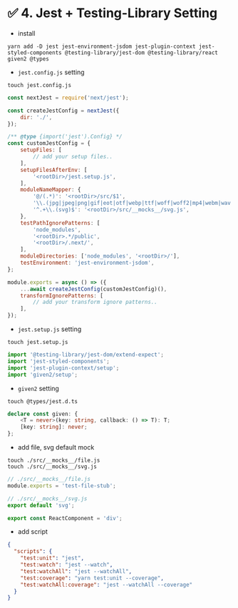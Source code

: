 # ✅ 4. Jest + Testing-Library Setting

- install
```shell
yarn add -D jest jest-environment-jsdom jest-plugin-context jest-styled-components @testing-library/jest-dom @testing-library/react given2 @types
```

- `jest.config.js` setting

```shell
touch jest.config.js
```

```javascript
const nextJest = require('next/jest');

const createJestConfig = nextJest({
    dir: './',
});

/** @type {import('jest').Config} */
const customJestConfig = {
    setupFiles: [
        // add your setup files..
    ],
    setupFilesAfterEnv: [
        '<rootDir>/jest.setup.js',
    ],
    moduleNameMapper: {
        '@/(.*)': '<rootDir>/src/$1',
        '\\.(jpg|jpeg|png|gif|eot|otf|webp|ttf|woff|woff2|mp4|webm|wav|mp3|m4a|aac|oga)$': '<rootDir>/src/__mocks__/file.js',
        '^.+\\.(svg)$': '<rootDir>/src/__mocks__/svg.js',
    },
    testPathIgnorePatterns: [
        'node_modules',
        '<rootDir>.*/public',
        '<rootDir>/.next/',
    ],
    moduleDirectories: ['node_modules', '<rootDir>/'],
    testEnvironment: 'jest-environment-jsdom',
};

module.exports = async () => ({
    ...await createJestConfig(customJestConfig)(),
    transformIgnorePatterns: [
        // add your transform ignore patterns..
    ],
});
```

- `jest.setup.js` setting

```shell
touch jest.setup.js
```

```javascript
import '@testing-library/jest-dom/extend-expect';
import 'jest-styled-components';
import 'jest-plugin-context/setup';
import 'given2/setup';
```

- `given2` setting

```shell
touch @types/jest.d.ts
```

```typescript
declare const given: {
    <T = never>(key: string, callback: () => T): T;
    [key: string]: never;
};
```

- add file, svg default mock

```shell
touch ./src/__mocks__/file.js
touch ./src/__mocks__/svg.js
```

```javascript
// ./src/__mocks__/file.js
module.exports = 'test-file-stub';
```

```javascript
// ./src/__mocks__/svg.js
export default 'svg';

export const ReactComponent = 'div';
```

- add script
```json
{
  "scripts": {
    "test:unit": "jest",
    "test:watch": "jest --watch",
    "test:watchAll": "jest --watchAll",
    "test:coverage": "yarn test:unit --coverage",
    "test:watchAll:coverage": "jest --watchAll --coverage"
  }
}
```
